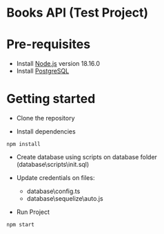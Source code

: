 # Books API (Test Project)

# Pre-requisites
- Install [Node.js](https://nodejs.org/en/) version 18.16.0
- Install [PostgreSQL](https://www.postgresql.org/)

# Getting started
- Clone the repository

- Install dependencies
```
npm install
```
- Create database using scripts on database folder (database\scripts\init.sql)
- Update credentials on files:
    - database\config.ts
    - database\sequelize\auto.js


- Run Project
```
npm start
```